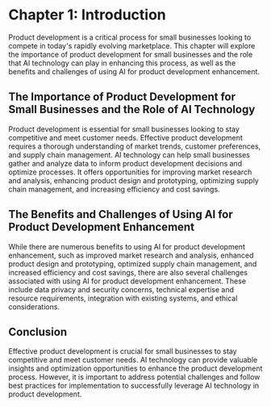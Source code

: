 Chapter 1: Introduction
=======================

Product development is a critical process for small businesses looking to compete in today's rapidly evolving marketplace. This chapter will explore the importance of product development for small businesses and the role that AI technology can play in enhancing this process, as well as the benefits and challenges of using AI for product development enhancement.

The Importance of Product Development for Small Businesses and the Role of AI Technology
----------------------------------------------------------------------------------------

Product development is essential for small businesses looking to stay competitive and meet customer needs. Effective product development requires a thorough understanding of market trends, customer preferences, and supply chain management. AI technology can help small businesses gather and analyze data to inform product development decisions and optimize processes. It offers opportunities for improving market research and analysis, enhancing product design and prototyping, optimizing supply chain management, and increasing efficiency and cost savings.

The Benefits and Challenges of Using AI for Product Development Enhancement
---------------------------------------------------------------------------

While there are numerous benefits to using AI for product development enhancement, such as improved market research and analysis, enhanced product design and prototyping, optimized supply chain management, and increased efficiency and cost savings, there are also several challenges associated with using AI for product development enhancement. These include data privacy and security concerns, technical expertise and resource requirements, integration with existing systems, and ethical considerations.

Conclusion
----------

Effective product development is crucial for small businesses to stay competitive and meet customer needs. AI technology can provide valuable insights and optimization opportunities to enhance the product development process. However, it is important to address potential challenges and follow best practices for implementation to successfully leverage AI technology in product development.
